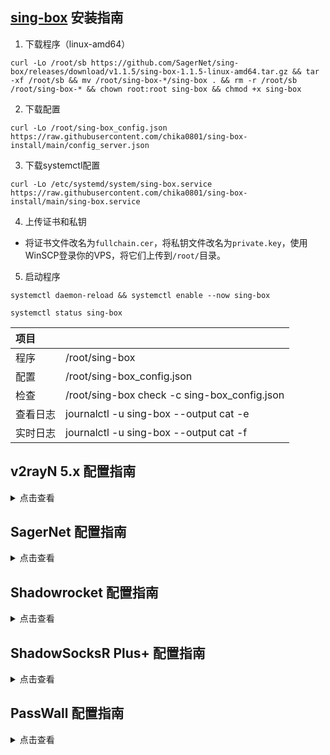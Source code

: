 ## [sing-box](https://github.com/SagerNet/sing-box) 安装指南

1. 下载程序（linux-amd64）

```
curl -Lo /root/sb https://github.com/SagerNet/sing-box/releases/download/v1.1.5/sing-box-1.1.5-linux-amd64.tar.gz && tar -xf /root/sb && mv /root/sing-box-*/sing-box . && rm -r /root/sb /root/sing-box-* && chown root:root sing-box && chmod +x sing-box
```

2. 下载配置

```
curl -Lo /root/sing-box_config.json https://raw.githubusercontent.com/chika0801/sing-box-install/main/config_server.json
```

3. 下载systemctl配置

```
curl -Lo /etc/systemd/system/sing-box.service https://raw.githubusercontent.com/chika0801/sing-box-install/main/sing-box.service
```

4. 上传证书和私钥

- 将证书文件改名为`fullchain.cer`，将私钥文件改名为`private.key`，使用WinSCP登录你的VPS，将它们上传到`/root/`目录。

5. 启动程序

```
systemctl daemon-reload && systemctl enable --now sing-box
```

```
systemctl status sing-box
```

| 项目 | |
| :--- | :--- |
| 程序 | /root/sing-box |
| 配置 | /root/sing-box_config.json |
| 检查 | /root/sing-box check -c sing-box_config.json
| 查看日志 | journalctl -u sing-box --output cat -e |
| 实时日志 | journalctl -u sing-box --output cat -f |

## v2rayN 5.x 配置指南

<details><summary>点击查看</summary>

1. 下载Windows客户端程序[hysteria-windows-amd64.exe](https://github.com/HyNetwork/hysteria/releases/latest/download/hysteria-windows-amd64.exe)，重命令为`hysteria.exe`，复制到v2rayN文件夹。

2. 下载客户端配置[config_client.json](https://raw.githubusercontent.com/chika0801/sing-box-install/main/config_client.json)，修改`chika.example.com`为证书中包含的域名，修改`10.0.0.1`为VPS的IP。

3. `服务器` ——> `添加自定义配置服务器` ——> `浏览(B)` ——> `选择客户端配置` ——> `Core类型 hysteria` ——> `Socks端口 50000`

![1](https://user-images.githubusercontent.com/88967758/195763557-f9706952-f2fc-466f-9787-bf00d138562d.jpg)

小技巧：只要证书在有效期内，证书中包含的域名不用解析到VPS的IP。一份证书，在多个VPS上使用。

</details>

## SagerNet 配置指南

<details><summary>点击查看</summary>

| 选项 | 值 |
| :--- | :--- |
| 配置名称 |  |
| 服务器 | VPS的IP |
| 服务器端口 | 16384 |
| 混淆密码 | 留空 |
| 认证类型 | STRING |
| 认证载荷 | chika |
| 协议 | UDP |
| 服务器名称指示 | 证书中包含的域名 |
| 应用层协议协商 | h3 |
| 证书（链） | 留空 |
| 允许不安全的连接 | 不勾 |
| 最大上行（Mbps） | 20 |
| 最大下行（Mbps） | 100 |
| QUIC 流接收窗口 | 1677721 |
| QUIC 连接接收窗口 | 4194304 |
| 禁用路径最大传输单元发现 | 不勾 |

</details>

## Shadowrocket 配置指南

<details><summary>点击查看</summary>

| 选项 | 值 |
| :--- | :--- |
| 配置名称 |  |
| 类型 | Hysteria |
| 地址 | VPS的IP |
| 端口 | 16384 |
| 密码 | chika |
| 混淆 | 留空 |
| 协议 | UDP |
| 允许不安全 | 不选 |
| UDP转发 | 选上 |
| 快速打开 | 选上 |
| SNI | 证书中包含的域名 |
| ALPN | h3 |
| 上行速度 | 20 |
| 下行速度 | 100 |
| 备注 | 留空 |

</details>

## ShadowSocksR Plus+ 配置指南

<details><summary>点击查看</summary>

| 选项 | 值 | 对应参数 |
| :--- | :--- | :--- |
| 服务器节点类型 | Hysteria |
| 别名（可选） |  |
| 服务器地址 | VPS的IP | "server" |
| 端口 | 16384 | "server" |
| 传输协议 | udp | "protocol" |
| 验证类型 | string |  |
| 验证载荷 | chika | "auth_str" |
| QUIC 连接接收窗口 | 4194304 | "recv_window" |
| QUIC 流接收窗口 | 1677721 | "recv_window_conn" |
| 禁用 MTU 探测 | 不勾 | "disable_mtu_discovery" |
| 上行链路容量 | 50 | "up_mbps" |
| 下行链路容量 | 150 | "down_mbps" |
| 混淆密码（可选） | 留空 | "obfs" |
| TLS 主机名 | 证书中包含的域名 | "server_name" |
| QUIC TLS ALPN | h3 | "alpn" |
| 允许不安全连接 | 不勾 | "insecure" |
| 自签证书 | 不勾 |  |
| TCP 快速打开 | 勾上 | "fast_open" |
| 启用自动切换 | 不勾 |  |
| 本地端口 | 1234 |  |

</details>

## PassWall 配置指南

<details><summary>点击查看</summary>

| 选项 | 值 | 对应参数 |
| :--- | :--- | :--- |
| 节点备注 |  |  |
| 类型 | Hysteria |  |
| 地址 | VPS的IP | "server" |
| 端口 | 16384 | "server" |
| 端口跳跃额外端口 | 留空 | "server" |
| 协议名称 | UDP | "protocol" |
| 混淆密码 | 留空 | "obfs" |
| 认证类型 | STRING |  |
| 认证密码 | chika | "auth_str" |
| QUIC TLS ALPN | h3 | "alpn" |
| 域名 | 证书中包含的域名 | "server_name" |
| 允许不安全连接 | 不勾 | "insecure" |
| 最大上行(Mbps) | 50 | "up_mbps" |
| 最大下行(Mbps) | 150 | "down_mbps" |
| QUIC 流接收窗口 | 1677721 | "recv_window_conn" |
| QUIC 连接接收窗口 | 4194304 | "recv_window" |
| 握手超时 | 留空 | "handshake_timeout" |
| 空闲超时 | 留空 | "idle_timeout" |
| 端口跳跃时间 | 留空 | "hop_interval" |
| 禁用 MTU 检测 | 不勾 | "disable_mtu_discovery" |

</details>
